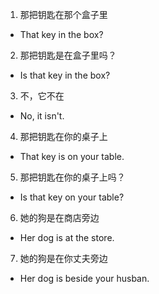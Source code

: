 1. 那把钥匙在那个盒子里

- That key in the box?

2. 那把钥匙是在盒子里吗？

- Is that key in the box?

3. 不，它不在

- No, it isn't.

4. 那把钥匙在你的桌子上

- That key is on your table.

5. 那把钥匙在你的桌子上吗？

- Is that key on your table?

6. 她的狗是在商店旁边

- Her dog is at the store.

7. 她的狗是在你丈夫旁边

- Her dog is beside your husban.

